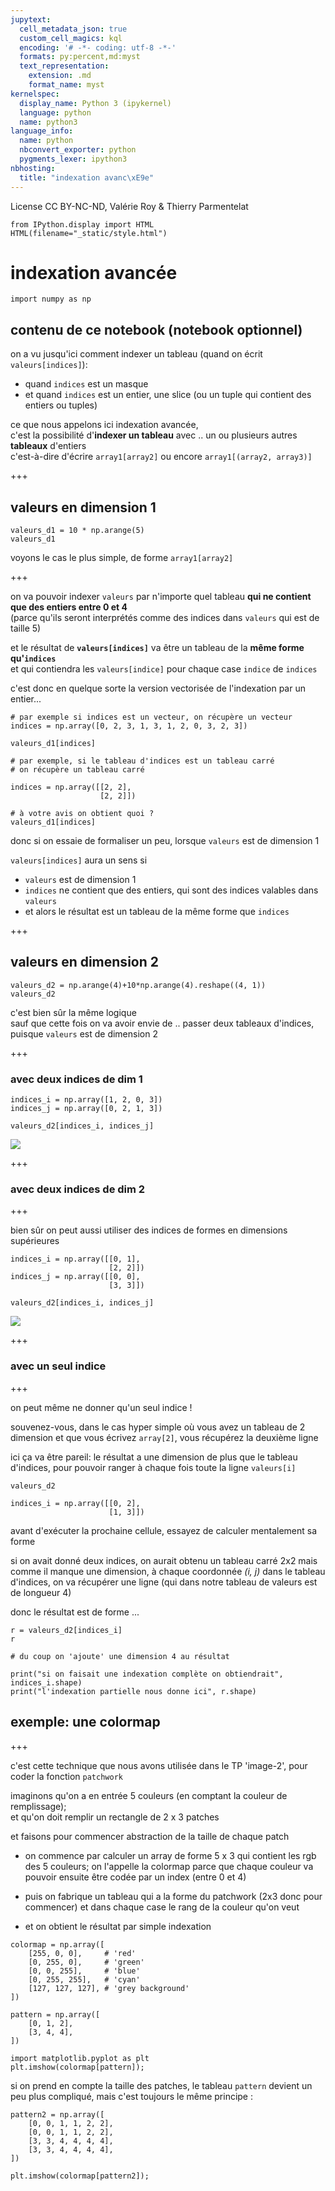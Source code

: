 ```yaml
---
jupytext:
  cell_metadata_json: true
  custom_cell_magics: kql
  encoding: '# -*- coding: utf-8 -*-'
  formats: py:percent,md:myst
  text_representation:
    extension: .md
    format_name: myst
kernelspec:
  display_name: Python 3 (ipykernel)
  language: python
  name: python3
language_info:
  name: python
  nbconvert_exporter: python
  pygments_lexer: ipython3
nbhosting:
  title: "indexation avanc\xE9e"
---
```


License CC BY-NC-ND, Valérie Roy & Thierry Parmentelat

```{code-cell} ipython3
from IPython.display import HTML
HTML(filename="_static/style.html")
```

# indexation avancée

```{code-cell} ipython3
import numpy as np
```

## contenu de ce notebook (notebook optionnel)

on a vu jusqu'ici comment indexer un tableau (quand on écrit `valeurs[indices]`):

* quand `indices` est un masque
* et quand `indices` est un entier, une slice (ou un tuple qui contient des entiers ou tuples)

ce que nous appelons ici indexation avancée,  
c'est la possibilité d'**indexer un tableau** avec .. un ou plusieurs autres **tableaux** d'entiers  
c'est-à-dire d'écrire `array1[array2]` ou encore `array1[(array2, array3)]`

+++

## valeurs en dimension 1

```{code-cell} ipython3
valeurs_d1 = 10 * np.arange(5)
valeurs_d1
```

voyons le cas le plus simple, de forme `array1[array2]`

+++

on va pouvoir indexer `valeurs` par n'importe quel tableau **qui ne contient que des entiers entre 0 et 4**  
(parce qu'ils seront interprétés comme des indices dans `valeurs` qui est de taille 5)

et le résultat de **`valeurs[indices]`** va être un tableau de la **même forme qu'`indices`**  
et qui contiendra les `valeurs[indice]` pour chaque case `indice` de `indices`

c'est donc en quelque sorte la version vectorisée de l'indexation par un entier...

```{code-cell} ipython3
# par exemple si indices est un vecteur, on récupère un vecteur
indices = np.array([0, 2, 3, 1, 3, 1, 2, 0, 3, 2, 3])

valeurs_d1[indices]
```

```{code-cell} ipython3
# par exemple, si le tableau d'indices est un tableau carré
# on récupère un tableau carré

indices = np.array([[2, 2],
                    [2, 2]])

# à votre avis on obtient quoi ?
valeurs_d1[indices]
```

donc si on essaie de formaliser un peu, lorsque `valeurs` est de dimension 1

`valeurs[indices]` aura un sens si

* `valeurs` est de dimension 1
* `indices` ne contient que des entiers, qui sont des indices valables dans `valeurs`
* et alors le résultat est un tableau de la même forme que `indices`

+++

## valeurs en dimension 2

```{code-cell} ipython3
valeurs_d2 = np.arange(4)+10*np.arange(4).reshape((4, 1))
valeurs_d2
```

c'est bien sûr la même logique  
sauf que cette fois on va avoir envie de .. passer deux tableaux d'indices, puisque `valeurs` est de dimension 2

+++

### avec deux indices de dim 1

```{code-cell} ipython3
indices_i = np.array([1, 2, 0, 3])
indices_j = np.array([0, 2, 1, 3])
```

```{code-cell} ipython3
valeurs_d2[indices_i, indices_j]
```

![](media/array-by-arrays-1.svg)

+++

### avec deux indices de dim 2

+++

bien sûr on peut aussi utiliser des indices de formes en dimensions supérieures

```{code-cell} ipython3
indices_i = np.array([[0, 1],
                      [2, 2]])
indices_j = np.array([[0, 0],
                      [3, 3]])
```

```{code-cell} ipython3
valeurs_d2[indices_i, indices_j]
```

![](media/array-by-arrays-2.svg)

+++

### avec un seul indice

+++

on peut même ne donner qu'un seul indice !

souvenez-vous, dans le cas hyper simple où vous avez un tableau de 2 dimension et que vous écrivez `array[2]`, vous récupérez la deuxième ligne

ici ça va être pareil: le résultat a une dimension de plus que le tableau d'indices, pour pouvoir ranger à chaque fois toute la ligne `valeurs[i]`

```{code-cell} ipython3
valeurs_d2
```

```{code-cell} ipython3
indices_i = np.array([[0, 2],
                      [1, 3]])
```

avant d'exécuter la prochaine cellule, essayez de calculer mentalement sa forme

si on avait donné deux indices, on aurait obtenu un tableau carré 2x2
mais comme il manque une dimension, à chaque coordonnée *(i, j)* dans le tableau d'indices, on va récupérer une ligne   (qui dans notre tableau de valeurs est de longueur 4)

donc le résultat est de forme ...

```{code-cell} ipython3
r = valeurs_d2[indices_i]
r
```

```{code-cell} ipython3
# du coup on 'ajoute' une dimension 4 au résultat

print("si on faisait une indexation complète on obtiendrait", indices_i.shape)
print("l'indexation partielle nous donne ici", r.shape)
```

## exemple: une colormap

+++

c'est cette technique que nous avons utilisée dans le TP 'image-2', pour coder la fonction `patchwork`

imaginons qu'on a en entrée 5 couleurs (en comptant la couleur de remplissage);  
et qu'on doit remplir un rectangle de 2 x 3 patches

et faisons pour commencer abstraction de la taille de chaque patch

* on commence par calculer un array de forme 5 x 3 qui contient les rgb des 5 couleurs;
  on l'appelle la colormap parce que chaque couleur va pouvoir
  ensuite être codée par un index (entre 0 et 4)

* puis on fabrique un tableau qui a la forme du patchwork (2x3 donc pour commencer)
  et dans chaque case le rang de la couleur qu'on veut

* et on obtient le résultat par simple indexation

```{code-cell} ipython3
colormap = np.array([
    [255, 0, 0],     # 'red'
    [0, 255, 0],     # 'green'
    [0, 0, 255],     # 'blue'
    [0, 255, 255],   # 'cyan'
    [127, 127, 127], # 'grey background'
])
```

```{code-cell} ipython3
pattern = np.array([
    [0, 1, 2],
    [3, 4, 4],
])
```

```{code-cell} ipython3
import matplotlib.pyplot as plt
plt.imshow(colormap[pattern]);
```

si on prend en compte la taille des patches, le tableau `pattern` devient un peu plus compliqué, mais c'est toujours le même principe :

```{code-cell} ipython3
pattern2 = np.array([
    [0, 0, 1, 1, 2, 2],
    [0, 0, 1, 1, 2, 2],
    [3, 3, 4, 4, 4, 4],
    [3, 3, 4, 4, 4, 4],
])
```

```{code-cell} ipython3
plt.imshow(colormap[pattern2]);
```
